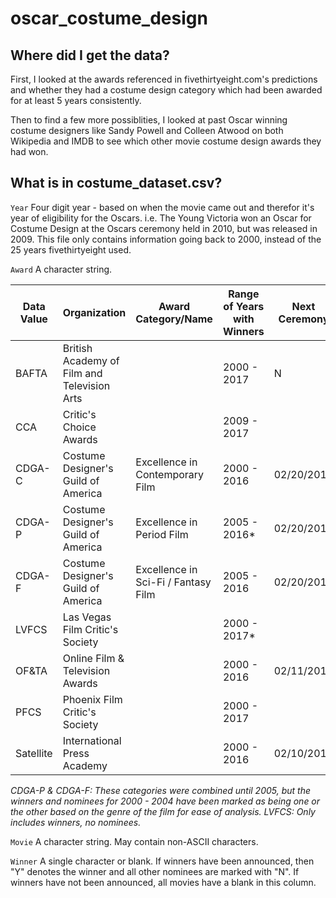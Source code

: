 # oscar_costume_design

## Where did I get the data?
First, I looked at the awards referenced in fivethirtyeight.com's predictions and whether they had a costume design category which had been awarded for at least 5 years consistently.

Then to find a few more possiblities, I looked at past Oscar winning costume designers like Sandy Powell and Colleen Atwood on both Wikipedia and IMDB to see which other movie costume design awards they had won.

## What is in costume_dataset.csv?

`Year`
Four digit year - based on when the movie came out and therefor it's year of eligibility for the Oscars.
i.e. The Young Victoria won an Oscar for Costume Design at the Oscars ceremony held in 2010, but was released in 2009.
This file only contains information going back to 2000, instead of the 25 years fivethirtyeight used.

`Award` 
A character string.

|Data Value|Organization|Award Category/Name|Range of Years with Winners|Next Ceremony|
|----------|------------|-------------------|---------------------------|-------------|
|BAFTA|British Academy of Film and Television Arts||2000 - 2017|N|
|CCA|Critic's Choice Awards||2009 - 2017||
|CDGA-C|Costume Designer's Guild of America|Excellence in Contemporary Film|2000 - 2016|02/20/2018|
|CDGA-P|Costume Designer's Guild of America|Excellence in Period Film|2005 - 2016*|02/20/2018|
|CDGA-F|Costume Designer's Guild of America|Excellence in Sci-Fi / Fantasy Film|2005 - 2016|02/20/2018|
|LVFCS|Las Vegas Film Critic's Society||2000 - 2017*||
|OF&TA|Online Film & Television Awards||2000 - 2016|02/11/2018|
|PFCS|Phoenix Film Critic's Society||2000 - 2017||
|Satellite|International Press Academy||2000 - 2016|02/10/2018|

*CDGA-P & CDGA-F: These categories were combined until 2005, but the winners and nominees for 2000 - 2004 have been marked as being one or the other based on the genre of the film for ease of analysis.*
*LVFCS: Only includes winners, no nominees.*

`Movie`
A character string. May contain non-ASCII characters.

`Winner`
A single character or blank.
If winners have been announced, then "Y" denotes the winner and all other nominees are marked with "N". If winners have not been announced, all movies have a blank in this column.
